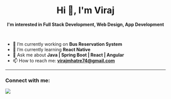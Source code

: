 <h1 align="center">Hi 👋, I'm Viraj</h1>

<p align="center">
  <strong>I'm interested in Full Stack Development, Web Design, App Development</strong>
</p>

<br/>

- 🚀 I’m currently working on **Bus Reservation System**
- 🌱 I’m currently learning **React Native**
- 💬 Ask me about **Java | Spring Boot | React | Angular**
- 📫 How to reach me: **virajmhatre74@gmail.com**


---

### Connect with me:

<p align="left">
  <a href="https://www.linkedin.com/in/viraj-mhatre-163b8725a/" target="_blank">
    <img src="https://img.shields.io/badge/-LinkedIn-0077B5?style=for-the-badge&logo=linkedin&logoColor=white"/>
  </a>
</p>
